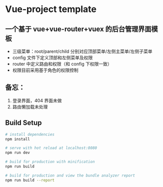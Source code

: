 # Vue-project template

## 一个基于 vue+vue-router+vuex 的后台管理界面模板

- 三级菜单：root/parent/child 分别对应顶部菜单/左侧主菜单/左侧子菜单
- config 文件下定义顶部和左侧菜单及权限
- router 中定义路由和权限（和 config 下权限一致）
- 权限目前采用基于角色的权限控制

## 备忘：

1. 登录界面，404 界面未做
2. 路由懒加载未处理

## Build Setup

```bash
# install dependencies
npm install

# serve with hot reload at localhost:8080
npm run dev

# build for production with minification
npm run build

# build for production and view the bundle analyzer report
npm run build --report
```
